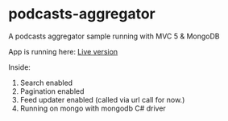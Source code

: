 podcasts-aggregator
===================

A podcasts aggregator sample running with MVC 5 &amp; MongoDB

App is running here: <a href="http://podcasts-agregator.apphb.com/" target="_blank">Live version</a> 

Inside:
<ol>
  <li>  Search enabled </li>
  <li>  Pagination enabled </li>
  <li>  Feed updater enabled (called via url call for now.) </li>
  <li>  Running on mongo with mongodb C# driver </li>
</ol>
